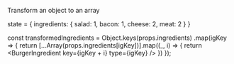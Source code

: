 Transform an object to an array

  state = {
    ingredients: {
      salad: 1,
      bacon: 1,
      cheese: 2,
      meat: 2
    }
  }

  <Burger ingredients={this.state.ingredients} />
  
  const transformedIngredients = Object.keys(props.ingredients)
    .map(igKey => {
      return [...Array(props.ingredients[igKey])].map((_, i) => {
        return <BurgerIngredient key={igKey + i} type={igKey} />
      })
    });


    